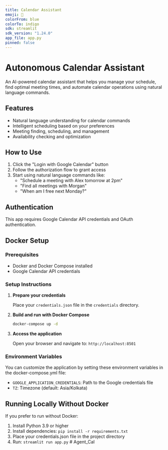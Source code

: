 ```yaml
---
title: Calendar Assistant
emoji: 📅
colorFrom: blue
colorTo: indigo
sdk: streamlit
sdk_version: "1.24.0"
app_file: app.py
pinned: false
---
```


# Autonomous Calendar Assistant

An AI-powered calendar assistant that helps you manage your schedule, find optimal meeting times, and automate calendar operations using natural language commands.

## Features

- Natural language understanding for calendar commands
- Intelligent scheduling based on your preferences
- Meeting finding, scheduling, and management
- Availability checking and optimization

## How to Use

1. Click the "Login with Google Calendar" button
2. Follow the authorization flow to grant access
3. Start using natural language commands like:
   - "Schedule a meeting with Alex tomorrow at 2pm"
   - "Find all meetings with Morgan"
   - "When am I free next Monday?"

## Authentication

This app requires Google Calendar API credentials and OAuth authentication.

## Docker Setup

### Prerequisites

- Docker and Docker Compose installed
- Google Calendar API credentials

### Setup Instructions

1. **Prepare your credentials**

   Place your `credentials.json` file in the `credentials` directory.

2. **Build and run with Docker Compose**

   ```bash
   docker-compose up -d
   ```

3. **Access the application**

   Open your browser and navigate to: `http://localhost:8501`

### Environment Variables

You can customize the application by setting these environment variables in the docker-compose.yml file:

- `GOOGLE_APPLICATION_CREDENTIALS`: Path to the Google credentials file
- `TZ`: Timezone (default: Asia/Kolkata)

## Running Locally Without Docker

If you prefer to run without Docker:

1. Install Python 3.9 or higher
2. Install dependencies: `pip install -r requirements.txt`
3. Place your credentials.json file in the project directory
4. Run: `streamlit run app.py`
#   A g e n t _ C a l  
 